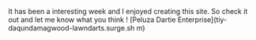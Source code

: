 It has been a interesting week and I enjoyed creating this site. So check it out and let me know what you think ! 
[Peluza Dartie Enterprise](tiy-daqundamagwood-lawndarts.surge.sh
m)
